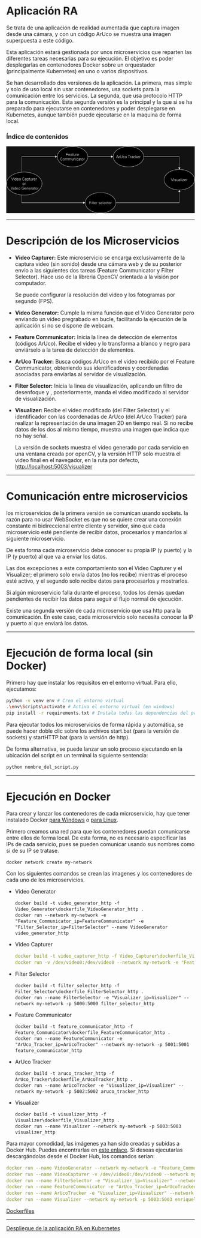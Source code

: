 # Aplicación RA

Se trata de una aplicación de realidad aumentada que captura imagen desde una cámara, y con un código ArUco se muestra una imagen superpuesta a este código.

Esta aplicación estará gestionada por unos microservicios que reparten las diferentes tareas necesarias para su ejecución. El objetivo es poder desplegarlas en contenedores Docker sobre un orquestador (principalmente Kubernetes) en uno o varios dispositivos.

Se han desarrollado dos versiones de la aplicación. La primera, mas simple y solo de uso local sin usar contenedores, usa sockets para la comunicación entre los servicios. La segunda, que usa protocolo HTTP para la comunicación. Esta segunda versión es la principal y la que si se ha preparado para ejecutarse en contenedores y poder desplegarse en Kubernetes, aunque también puede ejecutarse en la maquina de forma local.

### Índice de contenidos

![Diagrama de los microservicios](Documentacion/Diagrama_microservicios.png)

---

# Descripción de los Microservicios

- **Video Capturer:** Este microservicio se encarga exclusivamente de la captura video (sin sonido) desde una cámara web y de su posterior envio a las siguientes dos tareas (Feature Communicator y Filter Selector). Hace uso de la libreria OpenCV orientada a la visión por computador.
    
    Se puede configurar la resolución del video y los fotogramas por segundo (FPS).
    
- **Video Generator:** Cumple la misma función que el Video Generator pero enviando un video pregrabado en bucle, facilitando la ejecución de la aplicación si no se dispone de webcam.

- **Feature Communicator:** Inicia la linea de detección de elementos (códigos ArUco). Recibe el video y lo transforma a blanco y negro para enviárselo a la tarea de detección de elementos.

- **ArUco Tracker:** Busca códigos ArUco en el video recibido por el Feature Communicator, obteniendo sus identificadores y coordenadas asociadas para enviarlas al servidor de visualización.

- **Filter Selector:** Inicia la linea de visualización, aplicando un filtro de desenfoque y , posteriormente, manda el video modificado al servidor de visualización.

- **Visualizer:** Recibe el video modificado (del Filter Selector) y el identificador con las coordenadas de ArUco (del ArUco Tracker) para realizar la representación de una imagen 2D en tiempo real. Si no recibe datos de los dos al mismo tiempo, muestra una imagen que indica que no hay señal.
    
    La versión de sockets muestra el video generado por cada servicio en una ventana creada por openCV, y la versión HTTP solo muestra el video final en el navegador, en la ruta por defecto, [http://localhost:5003/visualizer](http://localhost:5003/visualizer) 
    

---

# Comunicación entre microservicios

los microservicios de la primera versión se comunican usando sockets. la razón para no usar WebSocket es que no se quiere crear una conexión constante ni bidireccional entre cliente y servidor, sino que cada microservicio esté pendiente de recibir datos, procesarlos y mandarlos al siguiente microservicio.

De esta forma cada microservicio debe conocer su propia IP (y puerto) y la IP (y puerto) al que va a enviar los datos.

Las dos excepciones a este comportamiento son el Video Capturer y el Visualizer; el primero solo envía datos (no los recibe) mientras el proceso esté activo, y el segundo solo recibe datos para procesarlos y mostrarlos.

Si algún microservicio falla durante el proceso, todos los demás quedan pendientes de recibir los datos para seguir el flujo normal de ejecución.

Existe una segunda versión de cada microservicio que usa http para la comunicación. En este caso, cada microservicio solo necesita conocer la IP y puerto al que enviará los datos.

---

# Ejecución de forma local (sin Docker)

Primero hay que instalar los requisitos en el entorno virtual. Para ello, ejecutamos:

```bash
python -v venv env # Crea el entorno virtual
.\env\Scripts\activate # Activa el entorno virtual (en windows)
pip install -r requirements.txt # Instala todas las dependencias del proyecto
```

Para ejecutar todos los microservicios de forma rápida y automática, se puede hacer doble clic sobre los archivos start.bat (para la versión de sockets) y startHTTP.bat (para la versión de http).

De forma alternativa, se puede lanzar un solo proceso ejecutando en la ubicación del script en un terminal la siguiente sentencia:

```python
python nombre_del_script.py
```

---

# Ejecución en Docker

Para crear y lanzar los contenedores de cada microservicio, hay que tener instalado Docker [para Windows](https://docs.docker.com/desktop/install/windows-install/) o [para Linux](https://docs.docker.com/desktop/install/linux-install/).

Primero creamos una red para que los contenedores puedan comunicarse entre ellos de forma local. De esta forma, no es necesario especificar las IPs de cada servicio, pues se pueden comunicar usando sus nombres como si de su IP se tratase.

```docker
docker network create my-network
```

 Con los siguientes comandos se crean las imagenes y los contenedores de cada uno de los microservicios.

- Video Generator
    
    ```docker
    docker build -t video_generator_http -f Video_Generator\dockerfile_VideoGenerator_http .
    docker run --network my-network -e "Feature_Communicator_ip=FeatureCommunicator" -e "Filter_Selector_ip=FilterSelector" --name VideoGenerator video_generator_http
    ```
    
- Video Capturer
    
    ```yaml
    docker build -t video_capturer_http -f Video_Capturer\dockerfile_VideoCapturer_http .
    docker run -v /dev/video0:/dev/video0 --network my-network -e "Feature_Communicator_ip=FeatureCommunicator" -e "Filter_Selector_ip=FilterSelector" --name VideoCapturer video_capturer_http
    ```
    
- Filter Selector
    
    ```docker
    docker build -t filter_selector_http -f Filter_Selector\dockerfile_FilterSelector_http .
    docker run --name FilterSelector -e "Visualizer_ip=Visualizer" --network my-network -p 5000:5000 filter_selector_http
    ```
    
- Feature Communicator
    
    ```docker
    docker build -t feature_communicator_http -f Feature_Communicator\dockerfile_FeatureCommunicator_http .
    docker run --name FeatureCommunicator -e "ArUco_Tracker_ip=ArUcoTracker" --network my-network -p 5001:5001 feature_communicator_http
    ```
    
- ArUco Tracker
    
    ```docker
    docker build -t aruco_tracker_http -f ArUco_Tracker\dockerfile_ArUcoTracker_http .
    docker run --name ArUcoTracker -e "Visualizer_ip=Visualizer" --network my-network -p 5002:5002 aruco_tracker_http 
    
    ```
    
- Visualizer
    
    ```docker
    docker build -t visualizer_http -f Visualizer\dockerfile_Visualizer_http . 
    docker run --name Visualizer --network my-network -p 5003:5003 visualizer_http
    ```
    

Para mayor comodidad, las imágenes ya han sido creadas y subidas a Docker Hub. Puedes encontrarlas en [este enlace](https://hub.docker.com/search?q=enriquelpzenc). Si deseas ejecutarlas descargándolas desde el Docker Hub, los comandos serian:

```yaml
docker run --name VideoGenerator --network my-network -e "Feature_Communicator_ip=FeatureCommunicator" -e "Filter_Selector_ip=FilterSelector" enriquelpzenc/video_generator_http
docker run --name VideoCapturer -v /dev/video0:/dev/video0 --network my-network -e "Feature_Communicator_ip=FeatureCommunicator" -e "Filter_Selector_ip=FilterSelector" enriquelpzenc/video_capturer_http
docker run --name FilterSelector -e "Visualizer_ip=Visualizer" --network my-network -p 5000:5000 enriquelpzenc/filter_selector_http
docker run --name FeatureCommunicator -e "ArUco_Tracker_ip=ArUcoTracker" --network my-network -p 5001:5001 enriquelpzenc/feature_communicator_http
docker run --name ArUcoTracker -e "Visualizer_ip=Visualizer" --network my-network -p 5002:5002 enriquelpzenc/aruco_tracker_http
docker run --name Visualizer --network my-network -p 5003:5003 enriquelpzenc/visualizer_http
```

[Dockerfiles](Documentacion/Dockerfiles.md)

---

[Despliegue de la aplicación RA en Kubernetes](Documentacion/Despliegue_de_la_aplicación_en_Kubernetes.md)